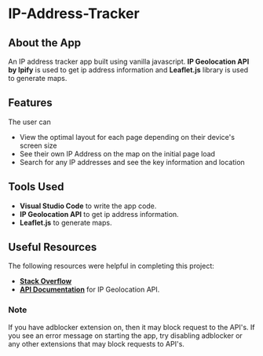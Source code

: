 # IP-Address-Tracker

## About the App

An IP address tracker app built using vanilla javascript. **IP Geolocation API by Ipify** is used to get ip address information and **Leaflet.js** library is used to generate maps. 

## Features
The user can
- View the optimal layout for each page depending on their device's screen size
- See their own IP Address on the map on the initial page load
- Search for any IP addresses and see the key information and location


## Tools Used

- **Visual Studio Code** to write the app code. 
- **IP Geolocation API** to get ip address information.
- **Leaflet.js** to generate maps.  

## Useful Resources

The following resources were helpful in completing this project:
- [**Stack Overflow**](https://stackoverflow.com/) 
- [**API Documentation**](https://geo.ipify.org/docs) for IP Geolocation API. 

### Note
If you have adblocker extension on, then it may block request to the API's. If you see an error message on starting the app, try disabling adblocker or any other extensions that may block requests to API's.
